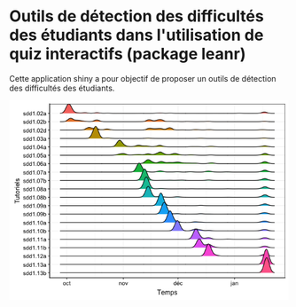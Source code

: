 Outils de détection des difficultés des étudiants dans l'utilisation de quiz interactifs (package leanr)
================

Cette application shiny a pour objectif de proposer un outils de détection des difficultés des étudiants.

![](README_files/figure-markdown_github/unnamed-chunk-2-1.png)
